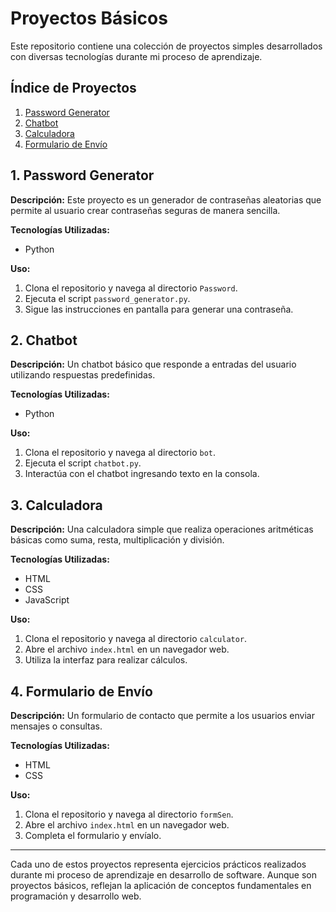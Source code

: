 # Proyectos Básicos

Este repositorio contiene una colección de proyectos simples desarrollados con diversas tecnologías durante mi proceso de aprendizaje.

## Índice de Proyectos

1. [Password Generator](#1-password-generator)
2. [Chatbot](#2-chatbot)
3. [Calculadora](#3-calculadora)
4. [Formulario de Envío](#4-formulario-de-envío)

## 1. Password Generator

**Descripción:** Este proyecto es un generador de contraseñas aleatorias que permite al usuario crear contraseñas seguras de manera sencilla.

**Tecnologías Utilizadas:**

- Python

**Uso:**

1. Clona el repositorio y navega al directorio `Password`.
2. Ejecuta el script `password_generator.py`.
3. Sigue las instrucciones en pantalla para generar una contraseña.

## 2. Chatbot

**Descripción:** Un chatbot básico que responde a entradas del usuario utilizando respuestas predefinidas.

**Tecnologías Utilizadas:**

- Python

**Uso:**

1. Clona el repositorio y navega al directorio `bot`.
2. Ejecuta el script `chatbot.py`.
3. Interactúa con el chatbot ingresando texto en la consola.

## 3. Calculadora

**Descripción:** Una calculadora simple que realiza operaciones aritméticas básicas como suma, resta, multiplicación y división.

**Tecnologías Utilizadas:**

- HTML
- CSS
- JavaScript

**Uso:**

1. Clona el repositorio y navega al directorio `calculator`.
2. Abre el archivo `index.html` en un navegador web.
3. Utiliza la interfaz para realizar cálculos.

## 4. Formulario de Envío

**Descripción:** Un formulario de contacto que permite a los usuarios enviar mensajes o consultas.

**Tecnologías Utilizadas:**

- HTML
- CSS

**Uso:**

1. Clona el repositorio y navega al directorio `formSen`.
2. Abre el archivo `index.html` en un navegador web.
3. Completa el formulario y envíalo.

---

Cada uno de estos proyectos representa ejercicios prácticos realizados durante mi proceso de aprendizaje en desarrollo de software. Aunque son proyectos básicos, reflejan la aplicación de conceptos fundamentales en programación y desarrollo web.

